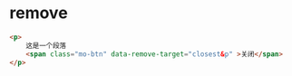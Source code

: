 # remove

````html
<p>
	这是一个段落
	<span class="mo-btn" data-remove-target="closest&p" >关闭</span>
</p>
````